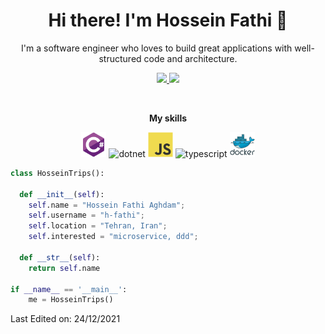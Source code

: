 <h1 align="center">
  <b>Hi there! I'm Hossein Fathi 👋</b>
</h1>
<p align="center">
I'm a software engineer who loves to build great applications with well-structured code and architecture.
</p>


<p align="center">
 <a href="https://ir.linkedin.com/in/hossein-fathi" target="_blank">
  <img src="https://img.icons8.com/fluent/48/000000/linkedin.png" />
 </a>
  
 <a href="https://stackoverflow.com/users/4588756/hossein" target="_blank">
  <img src="https://img.icons8.com/fluent/48/000000/stackoverflow.png" />
 </a>
</p>


<br>


<p align="center"> 
 <strong>
  My skills
  </strong>
</p>

<p align="center"> 
  <img src="https://raw.githubusercontent.com/devicons/devicon/master/icons/csharp/csharp-original.svg" alt="csharp" width="40" height="40" />
  <img src="https://upload.wikimedia.org/wikipedia/commons/e/ee/.NET_Core_Logo.svg" alt="dotnet" width="40" height="40" />
  <img src="https://raw.githubusercontent.com/devicons/devicon/master/icons/javascript/javascript-original.svg" alt="javascript" width="40" height="40" />
  <img src="https://raw.githubusercontent.com/devicons/devicon/master/icons/typescript/sql-server.svg" alt="typescript" width="40" height="40" />
  <img src="https://raw.githubusercontent.com/devicons/devicon/master/icons/docker/docker-original-wordmark.svg" alt="docker" width="40" height="40" />

</p>




```python
class HosseinTrips():
    
  def __init__(self):
    self.name = "Hossein Fathi Aghdam";
    self.username = "h-fathi";
    self.location = "Tehran, Iran";
    self.interested = "microservice, ddd";
  
  def __str__(self):
    return self.name

if __name__ == '__main__':
    me = HosseinTrips()
```


Last Edited on: 24/12/2021
